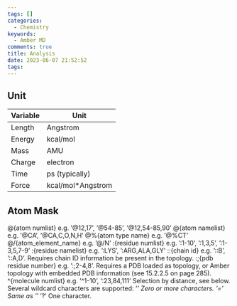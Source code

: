 ```yaml
---
tags: []
categories:
  - Chemistry
keywords:
  - Amber MD
comments: true
title: Analysis
date: 2023-06-07 21:52:52
tags:
---
```



## Unit


|Variable | Unit |
|----|----|
|Length| Angstrom|
|Energy| kcal/mol|
|Mass |AMU|
|Charge |electron|
|Time| ps (typically)|
|Force| kcal/mol*Angstrom|


## Atom Mask

@{atom numlist} e.g. ’@12,17’, ’@54-85’, ’@12,54-85,90’
@{atom namelist} e.g. ’@CA’, ’@CA,C,O,N,H’
@%{atom type name} e.g. ’@%CT’
@/{atom_element_name} e.g. ’@/N’
:{residue numlist} e.g. ’:1-10’, ’:1,3,5’, ’:1-3,5,7-9’
:{residue namelist} e.g. ’:LYS’, ’:ARG,ALA,GLY’
::{chain id} e.g. ’::B’, ’::A,D’. Requires chain ID information be present in the topology.
:;{pdb residue number} e.g. ’:;2-4,8’. Requires a PDB loaded as topology, or Amber topology with embedded
PDB information (see 15.2.2.5 on page 285).
^{molecule numlist} e.g. ’^1-10’, ’:23,84,111’
<mask><distance operator><distance> Selection by distance, see below.
Several wildcard characters are supported:
’*’ Zero or more characters.
’=’ Same as ’*’
’?’ One character.

